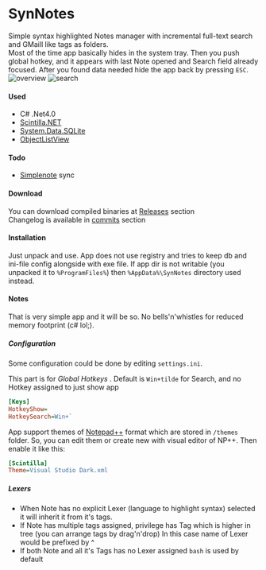 # SynNotes
Simple syntax highlighted Notes manager with incremental full-text search and GMaill like tags as folders.  
Most of the time app basically hides in the system tray. Then you push global hotkey, and it appears with last Note opened and Search field already focused. After you found data needed hide the app back by pressing `ESC`.
![overview](http://habrastorage.org/files/34c/10f/8da/34c10f8da396435882ea93d20c77364b.png)
![search](http://habrastorage.org/files/562/b9a/c7c/562b9ac7cb764f89a34ecd63fc65719a.png)

#### Used
 - C# .Net4.0
 - [Scintilla.NET](http://scintillanet.codeplex.com/)
 - [System.Data.SQLite](http://system.data.sqlite.org/index.html/doc/trunk/www/index.wiki)
 - [ObjectListView](http://objectlistview.sourceforge.net/cs/index.html)
 
#### Todo
 - [Simplenote](http://simple-note.appspot.com/) sync
 
#### Download
You can download compiled binaries at [Releases](https://github.com/sepich/SynNotes/releases) section  
Changelog is available in [commits](https://github.com/sepich/SynNotes/commits/master) section

#### Installation
Just unpack and use. App does not use registry and tries to keep db and ini-file config alongside with exe file. If app dir is not writable (you unpacked it to `%ProgramFiles%`) then `%AppData%\SynNotes` directory used instead.

#### Notes
That is very simple app and it will be so. No bells'n'whistles for reduced memory footprint (c# lol;). 

##### Configuration
Some configuration could be done by editing `settings.ini`.

This part is for *Global Hotkeys* . Default is `Win+tilde` for Search, and no Hotkey assigned to just show app
```ini
[Keys]
HotkeyShow=
HotkeySearch=Win+`
```

App support themes of [Notepad++](http://notepad-plus-plus.org/) format which are stored in `/themes` folder. So, you can edit them or create new with visual editor of NP++. Then enable it like this:
```ini
[Scintilla]
Theme=Visual Studio Dark.xml
```

##### Lexers
 - When Note has no explicit Lexer (language to highlight syntax) selected it will inherit it from it's tags. 
 - If Note has multiple tags assigned, privilege has Tag which is higher in tree (you can arrange tags by drag'n'drop) In this case name of Lexer would be prefixed by ^
 - If both Note and all it's Tags has no Lexer assigned `bash` is used by default
